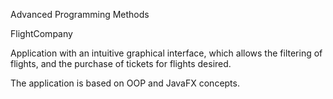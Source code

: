 Advanced Programming Methods

FlightCompany 

Application with an intuitive graphical interface, which allows the filtering of flights, and the purchase of tickets for flights desired. 

The application is based on OOP and JavaFX concepts.
